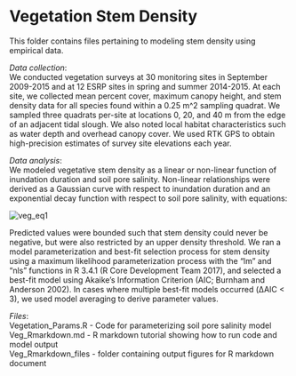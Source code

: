 # Vegetation Stem Density

This folder contains files pertaining to modeling stem density using empirical data.

*Data collection*:  
We conducted vegetation surveys at 30 monitoring sites in September 2009-2015 and at 12 ESRP sites in spring and summer 
2014-2015. At each site, we collected mean percent cover, maximum canopy height, and stem density data for all species found 
within a 0.25 m^2 sampling quadrat. We sampled three quadrats per-site at locations 0, 20, and 40 m from the edge of an adjacent 
tidal slough. We also noted local habitat characteristics such as water depth and overhead canopy cover. We used RTK GPS to obtain 
high-precision estimates of survey site elevations each year. 
  
*Data analysis*:  
We modeled vegetative stem density as a linear or non-linear function of inundation duration and soil pore salinity. Non-linear 
relationships were derived as a Gaussian curve with respect to inundation duration and an exponential decay function with respect 
to soil pore salinity, with equations:  
  
 ![veg_eq1](https://user-images.githubusercontent.com/25207964/33291986-858368a0-d37c-11e7-95bd-21348cbcc5c9.GIF)
  
Predicted values were bounded such that stem density could never be negative, but were also restricted by an upper density 
threshold. We ran a model parameterization and best-fit selection process for stem density using a maximum likelihood parameterization 
process with the “lm” and “nls” functions in R 3.4.1 (R Core Development Team 2017), and selected a best-fit model using Akaike’s 
Information Criterion (AIC; Burnham and Anderson 2002). In cases where multiple best-fit models occurred (ΔAIC < 3), we used model 
averaging to derive parameter values.
  
*Files*:  
Vegetation_Params.R - Code for parameterizing soil pore salinity model  
Veg_Rmarkdown.md - R markdown tutorial showing how to run code and model output  
Veg_Rmarkdown_files - folder containing output figures for R markdown document  
